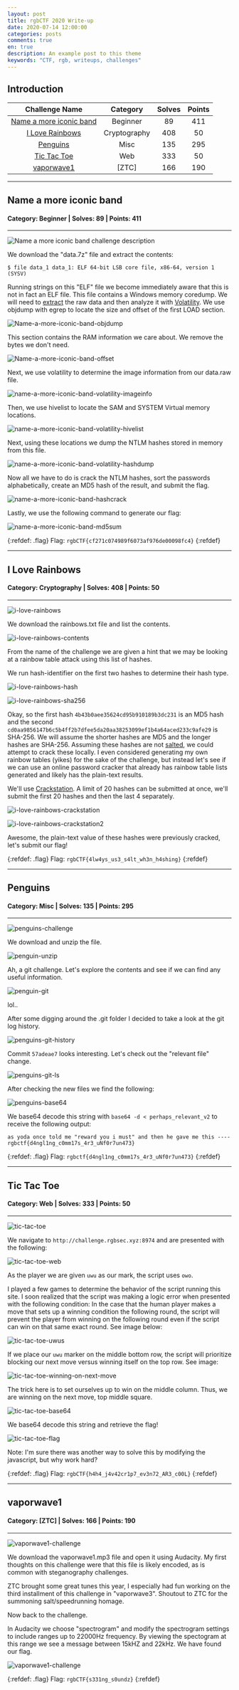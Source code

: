 ```yaml
---
layout: post
title: rgbCTF 2020 Write-up
date: 2020-07-14 12:00:00
categories: posts
comments: true
en: true
description: An example post to this theme
keywords: "CTF, rgb, writeups, challenges"
---
```


## Introduction

| Challenge Name | Category | Solves | Points |
|:--------------:|:--------:|:------:|:------:|
|[Name a more iconic band](#name-a-more-iconic-band) | Beginner | 89 | 411 |
|[I Love Rainbows](#i-love-rainbows) | Cryptography | 408 | 50 |
|[Penguins](#penguins) | Misc | 135 | 295 |
|[Tic Tac Toe](#tic-tac-toe) | Web | 333 | 50 |
|[vaporwave1](#vaporwave1) | [ZTC] | 166 | 190 |

----------------

## Name a more iconic band
#### Category: Beginner | Solves: 89 | Points: 411

----------------

![Name a more iconic band challenge description](https://i.imgur.com/zwX6zYQ.png)

We download the "data.7z" file and extract the contents:

`$ file data_1
data_1: ELF 64-bit LSB core file, x86-64, version 1 (SYSV)`

Running strings on this "ELF" file we become immediately aware that this is not in fact an ELF file.
This file contains a Windows memory coredump.
We will need to [extract](https://www.andreafortuna.org/2017/06/23/how-to-extract-a-ram-dump-from-a-running-virtualbox-machine/) the raw data and then analyze it with [Volatility](https://github.com/volatilityfoundation/volatility/wiki/Installation).
We use objdump with egrep to locate the size and offset of the first LOAD section.

![Name-a-more-iconic-band-objdump](https://i.imgur.com/Oe15Iz5.png)

This section contains the RAM information we care about. We remove the bytes we don't need.

![Name-a-more-iconic-band-offset](https://i.imgur.com/t1lI2o6.png)

Next, we use volatility to determine the image information from our data.raw file.

![name-a-more-iconic-band-volatility-imageinfo](https://i.imgur.com/QmICVDb.png)

Then, we use hivelist to locate the SAM and SYSTEM Virtual memory locations.

![name-a-more-iconic-band-volatility-hivelist](https://i.imgur.com/mBJQKBS.png)

Next, using these locations we dump the NTLM hashes stored in memory from this file.

![name-a-more-iconic-band-volatility-hashdump](https://i.imgur.com/wAEbuNk.png)

Now all we have to do is crack the NTLM hashes, sort the passwords alphabetically, create an MD5 hash of the result, and submit the flag.

![name-a-more-iconic-band-hashcrack](https://i.imgur.com/wVy4YPf.png)

Lastly, we use the following command to generate our flag:

![name-a-more-iconic-band-md5sum](https://i.imgur.com/XGKds6x.png)

{:refdef: .flag}
Flag: `rgbCTF{cf271c074989f6073af976de00098fc4}`
{:refdef}

----------------

## I Love Rainbows

#### Category: Cryptography | Solves: 408 | Points: 50

----------------

![i-love-rainbows](https://i.imgur.com/Qu538xe.png)


We download the rainbows.txt file and list the contents.


![i-love-rainbows-contents](https://i.imgur.com/9kdQ6NS.png)


From the name of the challenge we are given a hint that we may be looking at a rainbow table attack using this list of hashes.

We run hash-identifier on the first two hashes to determine their hash type.


![i-love-rainbows-hash](https://i.imgur.com/a3uZlJz.png)

![i-love-rainbows-sha256](https://i.imgur.com/7793gNB.png)


Okay, so the first hash `4b43b0aee35624cd95b910189b3dc231` is an MD5 hash and the second `cd0aa9856147b6c5b4ff2b7dfee5da20aa38253099ef1b4a64aced233c9afe29` is SHA-256. We will assume the shorter hashes are MD5 and the longer hashes are SHA-256. Assuming these hashes are not [salted](https://doubleoctopus.com/security-wiki/encryption-and-cryptography/salted-secure-hash-algorithm/), we could attempt to crack these locally. I even considered generating my own rainbow tables (yikes) for the sake of the challenge, but instead let's see if we can use an online password cracker that already has rainbow table lists generated and likely has the plain-text results.

We'll use [Crackstation](https://crackstation.net). A limit of 20 hashes can be submitted at once, we'll submit the first 20 hashes and then the last 4 separately.


![i-love-rainbows-crackstation](https://i.imgur.com/l7Q8bR7.png)

![i-love-rainbows-crackstation2](https://i.imgur.com/R14wx8D.png)


Awesome, the plain-text value of these hashes were previously cracked, let's submit our flag!

{:refdef: .flag}
Flag: `rgbCTF{4lw4ys_us3_s4lt_wh3n_h4shing}`
{:refdef}

----------------

## Penguins

#### Category: Misc | Solves: 135 | Points: 295

----------------

![penguins-challenge](https://i.imgur.com/sLCB3ij.png)


We download and unzip the file.


![penguin-unzip](https://i.imgur.com/SXyApI9.png)


Ah, a git challenge. Let's explore the contents and see if we can find any useful information.


![penguin-git](https://i.imgur.com/M4pX0jO.png)


lol..

After some digging around the .git folder I decided to take a look at the git log history.


![penguins-git-history](https://i.imgur.com/7tbkxlT.png)


Commit `57adeae7` looks interesting. Let's check out the "relevant file" change.


![penguins-git-ls](https://i.imgur.com/eExUewD.png)


After checking the new files we find the following:


![penguins-base64](https://i.imgur.com/pjhEmmo.png)


We base64 decode this string with `base64 -d < perhaps_relevant_v2` to receive the following output:

`as yoda once told me "reward you i must"
and then he gave me this ----
rgbctf{d4ngl1ng_c0mm17s_4r3_uNf0r7un473}`

{:refdef: .flag}
Flag: `rgbctf{d4ngl1ng_c0mm17s_4r3_uNf0r7un473}`
{:refdef}

----------------

## Tic Tac Toe

#### Category: Web | Solves: 333 | Points: 50

----------------

![tic-tac-toe](https://i.imgur.com/Hbclev4.png)


We navigate to `http://challenge.rgbsec.xyz:8974` and are presented with the following:

![tic-tac-toe-web](https://i.imgur.com/0Rikkjn.png)


As the player we are given `uwu` as our mark, the script uses `owo`.

I played a few games to determine the behavior of the script running this site. I soon realized that the script was making a logic error when presented with the following condition: In the case that the human player makes a move that sets up a winning condition the following round, the script will prevent the player from winning on the following round even if the script can win on that same exact round. See image below:


![tic-tac-toe-uwus](https://i.imgur.com/5SFcnS9.png)


If we place our `uwu` marker on the middle bottom row, the script will prioritize blocking our next move versus winning itself on the top row. See image:

![tic-tac-toe-winning-on-next-move](https://i.imgur.com/xiHeYUm.png)

The trick here is to set ourselves up to win on the middle column.
Thus, we are winning on the next move, top middle square.


![tic-tac-toe-base64](https://i.imgur.com/Fdjp25W.png)

We base64 decode this string and retrieve the flag!


![tic-tac-toe-flag](https://i.imgur.com/155646e.png)


Note: I'm sure there was another way to solve this by modifying the javascript, but why work hard?


{:refdef: .flag}
Flag: `rgbCTF{h4h4_j4v42cr1p7_ev3n72_AR3_c00L}`
{:refdef}

----------------

## vaporwave1

#### Category: [ZTC] | Solves: 166 | Points: 190

----------------

![vaporwave1-challenge](https://i.imgur.com/oDSGM7W.png)



We download the vaporwave1.mp3 file and open it using Audacity. My first thoughts on this challenge were that this file is likely encoded, as is common with steganography challenges.

ZTC brought some great tunes this year, I especially had fun working on the third installment of this challenge in "vaporwave3". Shoutout to ZTC for the summoning salt/speedrunning homage. 

Now back to the challenge. 

In Audacity we choose "spectrogram" and modify the spectrogram settings to include ranges up to 22000Hz frequency. By viewing the spectogram at this range we see a message between 15kHZ and 22kHz. We have found our flag.


![vaporwave1-challenge](https://i.imgur.com/N6ZNC7f.png)


{:refdef: .flag}
Flag: `rgbCTF{s331ng_s0undz}`
{:refdef}